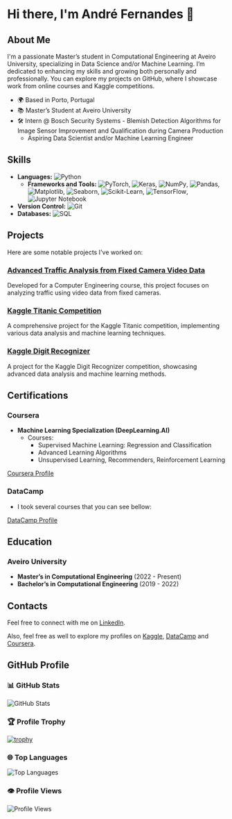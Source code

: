 # Hi there, I'm André Fernandes 👋

## About Me
I'm a passionate Master’s student in Computational Engineering at Aveiro University, specializing in Data Science and/or Machine Learning. I’m dedicated to enhancing my skills and growing both personally and professionally. You can explore my projects on GitHub, where I showcase work from online courses and Kaggle competitions.

- 🌍 Based in Porto, Portugal
- 📚 Master’s Student at Aveiro University
- 🛠️ Intern @ Bosch Security Systems - Blemish Detection Algorithms for Image Sensor Improvement and Qualification during Camera Production
  - Aspiring Data Scientist and/or Machine Learning Engineer

## Skills
- **Languages:** ![Python](https://img.shields.io/badge/Python-3776AB?style=flat&logo=python&logoColor=white)
  - **Frameworks and Tools:** ![PyTorch](https://img.shields.io/badge/PyTorch-EE4C2C?style=flat&logo=pytorch&logoColor=white), ![Keras](https://img.shields.io/badge/Keras-D00000?style=flat&logo=keras&logoColor=white), ![NumPy](https://img.shields.io/badge/NumPy-013243?style=flat&logo=numpy&logoColor=white), ![Pandas](https://img.shields.io/badge/Pandas-150458?style=flat&logo=pandas&logoColor=white), ![Matplotlib](https://img.shields.io/badge/Matplotlib-003d6a?style=flat&logo=matplotlib&logoColor=white), ![Seaborn](https://img.shields.io/badge/Seaborn-FF8C00?style=flat&logo=seaborn&logoColor=white), ![Scikit-Learn](https://img.shields.io/badge/Scikit--Learn-F7931E?style=flat&logo=scikit-learn&logoColor=white), ![TensorFlow](https://img.shields.io/badge/TensorFlow-FF6F00?style=flat&logo=tensorflow&logoColor=white), ![Jupyter Notebook](https://img.shields.io/badge/Jupyter%20Notebook-F37626?style=flat&logo=jupyter&logoColor=white)
- **Version Control:** ![Git](https://img.shields.io/badge/Git-F05032?style=flat&logo=git&logoColor=white)
- **Databases:** ![SQL](https://img.shields.io/badge/SQL-003B57?style=flat&logo=sql&logoColor=white)

## Projects
Here are some notable projects I've worked on:

### [Advanced Traffic Analysis from Fixed Camera Video Data](https://github.com/vBarFace/ADVANCED-TRAFFIC-ANALYSIS-FROM-FIXED-CAMERA-VIDEO-DATA)
Developed for a Computer Engineering course, this project focuses on analyzing traffic using video data from fixed cameras.

### [Kaggle Titanic Competition](https://github.com/vBarFace/Kaggle_Titanic_Competition)
A comprehensive project for the Kaggle Titanic competition, implementing various data analysis and machine learning techniques.

### [Kaggle Digit Recognizer](https://github.com/vBarFace/Kaggle-Digit-Recognizer)
A project for the Kaggle Digit Recognizer competition, showcasing advanced data analysis and machine learning methods.

## Certifications

### Coursera
- **Machine Learning Specialization (DeepLearning.AI)**
  - Courses:
    - Supervised Machine Learning: Regression and Classification
    - Advanced Learning Algorithms
    - Unsupervised Learning, Recommenders, Reinforcement Learning

[Coursera Profile](https://www.coursera.org/user/fb5210b9b4949a09c98ddb03be592915)

### DataCamp
- I took several courses that you can see bellow:

[DataCamp Profile](https://www.datacamp.com/portfolio/KaraBassasa)
  

## Education
### Aveiro University
- **Master’s in Computational Engineering** (2022 - Present)
- **Bachelor’s in Computational Engineering** (2019 - 2022)


## Contacts
Feel free to connect with me on [LinkedIn](https://www.linkedin.com/in/andr%C3%A9-fernandes-868006207/).

Also, feel free as well to explore my profiles on [Kaggle](https://www.kaggle.com/andrfernandes16), [DataCamp](https://www.datacamp.com/portfolio/KaraBassasa) and [Coursera](https://www.coursera.org/user/fb5210b9b4949a09c98ddb03be592915).

## GitHub Profile

### 📊 GitHub Stats
![GitHub Stats](https://github-readme-stats.vercel.app/api?username=vBarFace&show_icons=true&hide_title=true&count_private=true&hide=prs&theme=radical)

### 🏆 Profile Trophy
[![trophy](https://github-profile-trophy.vercel.app/?username=vBarFace&theme=darkhub&no-frame=true)](https://github.com/ryo-ma/github-profile-trophy)

### 🌐 Top Languages
![Top Languages](https://github-readme-stats.vercel.app/api/top-langs/?username=vBarFace&layout=compact&theme=radical)

### 👁️ Profile Views
![Profile Views](https://komarev.com/ghpvc/?username=vBarFace&color=brightgreen)
